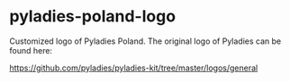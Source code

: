 pyladies-poland-logo
====================

Customized logo of Pyladies Poland. The original logo of Pyladies can be found here: 

https://github.com/pyladies/pyladies-kit/tree/master/logos/general